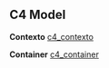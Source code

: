 ## C4 Model

**Contexto**
[c4_contexto](/files/c4-contexto.png)

**Container**
[c4_container](/files/c4-container.png)
